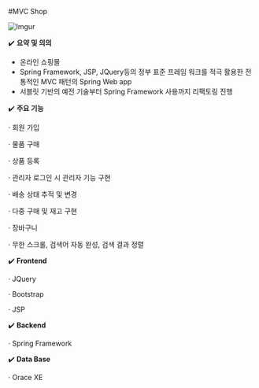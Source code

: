 #MVC Shop

![Imgur](https://i.imgur.com/rxKE90O.png)

✔️ ******************요약 및 의의******************

- 온라인 쇼핑몰
- Spring Framework, JSP, JQuery등의 정부 표준 프레임 워크를 적극 활용한 전통적인 MVC 패턴의 Spring Web app
- 서블릿 기반의 예전 기술부터 Spring Framework 사용까지 리팩토링 진행

✔️ ******************주요 기능******************

· 회원 가입

· 물품 구매

· 상품 등록

· 관리자 로그인 시 관리자 기능 구현

· 배송 상태 추적 및 변경

· 다중 구매 및 재고 구현

· 장바구니

· 무한 스크롤, 검색어 자동 완성, 검색 결과 정렬

✔️ **Frontend**

· JQuery

· Bootstrap

· JSP

✔️ **Backend**

· Spring Framework

✔️ **Data Base**

· Orace XE

